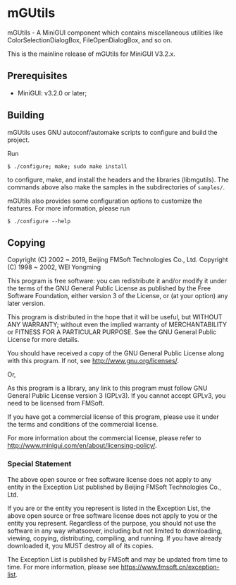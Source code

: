# mGUtils

mGUtils - A MiniGUI component which contains miscellaneous utilities 
like ColorSelectionDialogBox, FileOpenDialogBox, and so on.

This is the mainline release of mGUtils for MiniGUI V3.2.x.

## Prerequisites

  * MiniGUI: v3.2.0 or later;

## Building

mGUtils uses GNU autoconf/automake scripts to configure and build the project.

Run

    $ ./configure; make; sudo make install

to configure, make, and install the headers and the libraries (libmgutils).
The commands above also make the samples in the subdirectories of `samples/`.

mGUtils also provides some configuration options to customize the features.
For more information, please run

    $ ./configure --help

## Copying

Copyright (C) 2002 ~ 2019, Beijing FMSoft Technologies Co., Ltd.
Copyright (C) 1998 ~ 2002, WEI Yongming

This program is free software: you can redistribute it and/or modify
it under the terms of the GNU General Public License as published by
the Free Software Foundation, either version 3 of the License, or
(at your option) any later version.

This program is distributed in the hope that it will be useful,
but WITHOUT ANY WARRANTY; without even the implied warranty of
MERCHANTABILITY or FITNESS FOR A PARTICULAR PURPOSE.  See the
GNU General Public License for more details.

You should have received a copy of the GNU General Public License
along with this program.  If not, see <http://www.gnu.org/licenses/>.

Or,

As this program is a library, any link to this program must follow
GNU General Public License version 3 (GPLv3). If you cannot accept
GPLv3, you need to be licensed from FMSoft.

If you have got a commercial license of this program, please use it
under the terms and conditions of the commercial license.

For more information about the commercial license, please refer to
<http://www.minigui.com/en/about/licensing-policy/>.

### Special Statement

The above open source or free software license does
not apply to any entity in the Exception List published by
Beijing FMSoft Technologies Co., Ltd.

If you are or the entity you represent is listed in the Exception List,
the above open source or free software license does not apply to you
or the entity you represent. Regardless of the purpose, you should not
use the software in any way whatsoever, including but not limited to
downloading, viewing, copying, distributing, compiling, and running.
If you have already downloaded it, you MUST destroy all of its copies.

The Exception List is published by FMSoft and may be updated
from time to time. For more information, please see
<https://www.fmsoft.cn/exception-list>.

